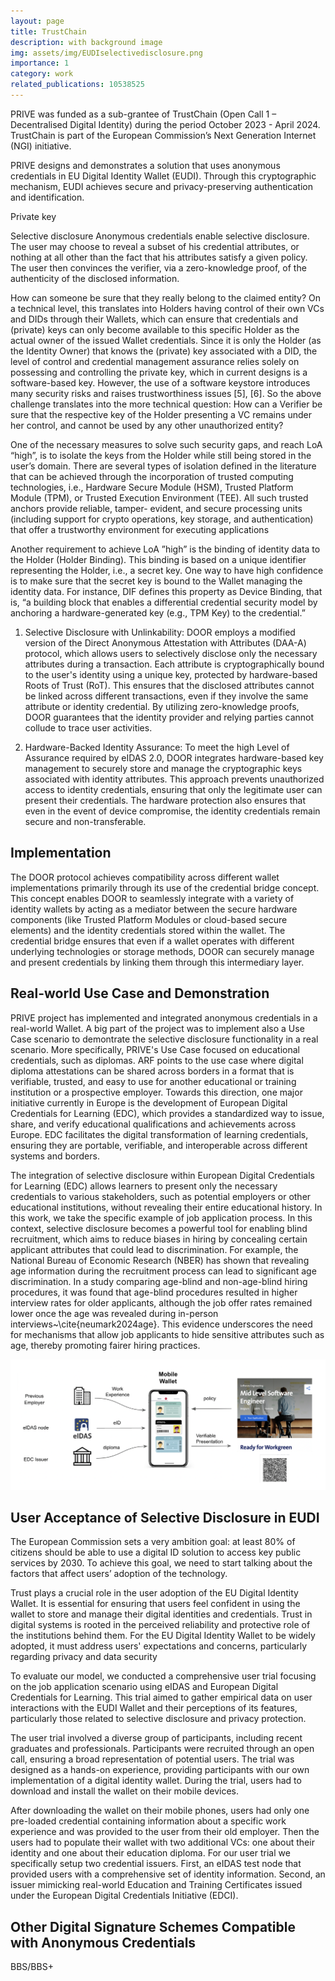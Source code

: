 ```yaml
---
layout: page
title: TrustChain
description: with background image
img: assets/img/EUDIselectivedisclosure.png
importance: 1
category: work
related_publications: 10538525
---
```


PRIVE was funded as a sub-grantee of TrustChain (Open Call 1 – Decentralised Digital Identity) during the period October 2023 - April 2024. TrustChain is part of the European Commission’s Next Generation Internet (NGI) initiative. 

PRIVE designs and demonstrates a solution that uses anonymous credentials in EU Digital Identity Wallet (EUDI). Through this cryptographic mechanism, EUDI achieves secure and privacy-preserving authentication and identification. 

Private key 

Selective disclosure
Anonymous credentials enable selective disclosure. The user may choose to reveal a subset of his credential attributes, or nothing at all other than the fact that his attributes satisfy a given policy. The user then convinces the verifier, via a zero-knowledge proof, of the authenticity of the disclosed information.


How can someone be sure that they really belong to the claimed entity? On a technical level, this translates into Holders having control of their own VCs and DIDs through their Wallets, which can ensure that credentials and (private) keys can only become available to this specific Holder as the actual owner of the issued Wallet credentials. Since it is only the Holder (as the Identity Owner) that knows the (private) key associated with a DID, the level of control and credential management assurance relies solely on possessing and controlling the private key, which in current designs is a software-based key. However, the use of a software keystore introduces many security risks and raises trustworthiness issues [5], [6]. So the above challenge translates into the more technical question: How can a Verifier be sure that the respective key of the Holder presenting a VC remains under her control, and cannot be used by any other unauthorized entity?

One of the necessary measures to solve such security gaps, and reach LoA “high”, is to isolate the keys from the Holder while still being stored in the user’s domain. There are several types of isolation defined in the literature that can be achieved through the incorporation of trusted computing technologies, i.e., Hardware Secure Module (HSM), Trusted Platform Module (TPM), or Trusted Execution Environment (TEE). All such trusted anchors provide reliable, tamper- evident, and secure processing units (including support for crypto operations, key storage, and authentication) that offer a trustworthy environment for executing applications

Another requirement to achieve LoA ”high” is the binding of identity data to the Holder (Holder Binding). This binding is based on a unique identifier representing the Holder, i.e., a secret key. One way to have high confidence is to make sure that the secret key is bound to the Wallet managing the identity data. For instance, DIF defines this property as Device Binding, that is, “a building block that enables a differential credential security model by anchoring a hardware-generated key (e.g., TPM Key) to the credential.”

1. Selective Disclosure with Unlinkability:
DOOR employs a modified version of the Direct Anonymous Attestation with Attributes (DAA-A) protocol, which allows users to selectively disclose only the necessary attributes during a transaction. Each attribute is cryptographically bound to the user's identity using a unique key, protected by hardware-based Roots of Trust (RoT). This ensures that the disclosed attributes cannot be linked across different transactions, even if they involve the same attribute or identity credential. By utilizing zero-knowledge proofs, DOOR guarantees that the identity provider and relying parties cannot collude to trace user activities.

1. Hardware-Backed Identity Assurance:
To meet the high Level of Assurance required by eIDAS 2.0, DOOR integrates hardware-based key management to securely store and manage the cryptographic keys associated with identity attributes. This approach prevents unauthorized access to identity credentials, ensuring that only the legitimate user can present their credentials. The hardware protection also ensures that even in the event of device compromise, the identity credentials remain secure and non-transferable.

## Implementation 

The DOOR protocol achieves compatibility across different wallet implementations primarily through its use of the credential bridge concept. This concept enables DOOR to seamlessly integrate with a variety of identity wallets by acting as a mediator between the secure hardware components (like Trusted Platform Modules or cloud-based secure elements) and the identity credentials stored within the wallet. The credential bridge ensures that even if a wallet operates with different underlying technologies or storage methods, DOOR can securely manage and present credentials by linking them through this intermediary layer.

## Real-world Use Case and Demonstration

PRIVE project has implemented and integrated anonymous credentials in a real-world Wallet. A big part of the project was to implement also a Use Case scenario to demontrate the selective disclosure functionality in a real scenario. More specifically, PRIVE's Use Case focused on educational credentials, such as diplomas. ARF points to the use case where digital diploma attestations can be shared across borders in a format that is verifiable, trusted, and easy to use for another educational or training institution or a prospective employer. Towards this direction, one major initiative currently in Europe is the development of European Digital Credentials for Learning (EDC), which provides a standardized way to issue, share, and verify educational qualifications and achievements across Europe. EDC facilitates the digital transformation of learning credentials, ensuring they are portable, verifiable, and interoperable across different systems and borders. 

The integration of selective disclosure within European Digital Credentials for Learning (EDC) allows learners to present only the necessary credentials to various stakeholders, such as potential employers or other educational institutions, without revealing their entire educational history. In this work, we take the specific example of job application process. In this context, selective disclosure becomes a powerful tool for enabling blind recruitment, which aims to reduce biases in hiring by concealing certain applicant attributes that could lead to discrimination. For example, the National Bureau of Economic Research (NBER) has shown that revealing age information during the recruitment process can lead to significant age discrimination. In a study comparing age-blind and non-age-blind hiring procedures, it was found that age-blind procedures resulted in higher interview rates for older applicants, although the job offer rates remained lower once the age was revealed during in-person interviews~\cite{neumark2024age}. This evidence underscores the need for mechanisms that allow job applicants to hide sensitive attributes such as age, thereby promoting fairer hiring practices.

![Alt text](assets/img/PRIVEUseCase.png "a title")


## User Acceptance of Selective Disclosure in EUDI  

The European Commission sets a very ambition goal: at least 80% of citizens should be able to use a digital ID solution to access key public services by 2030. To achieve this goal, we need to start talking about the factors that affect users’ adoption of the technology. 

Trust plays a crucial role in the user adoption of the EU Digital Identity Wallet. It is essential for ensuring that users feel confident in using the wallet to store and manage their digital identities and credentials. Trust in digital systems is rooted in the perceived reliability and protective role of the institutions behind them. For the EU Digital Identity Wallet to be widely adopted, it must address users' expectations and concerns, particularly regarding privacy and data security

To evaluate our model, we conducted a comprehensive user trial focusing on the job application scenario using eIDAS and European Digital Credentials for Learning. This trial aimed to gather empirical data on user interactions with the EUDI Wallet and their perceptions of its features, particularly those related to selective disclosure and privacy protection.

The user trial involved a diverse group of participants, including recent graduates and professionals. Participants were recruited through an open call, ensuring a broad representation of potential users. The trial was designed as a hands-on experience, providing participants with our own implementation of a digital identity wallet. During the trial, users had to download and install the wallet on their mobile devices. 

After downloading the wallet on their mobile phones, users had only one pre-loaded credential containing information about a specific work experience and was provided to the user from their old employer. Then the users had to populate their wallet with two additional VCs: one about their identity and one about their education diploma. For our user trial we specifically setup two credential issuers. First, an eIDAS test node that provided users with a comprehensive set of identity information. Second, an issuer mimicking real-world Education and Training Certificates issued under the European Digital Credentials Initiative (EDCI). 

## Other Digital Signature Schemes Compatible with Anonymous Credentials
BBS/BBS+ 

